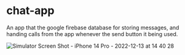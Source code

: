 # chat-app

An app that the google firebase database for storing messages, and handing calls from the app whenever the send button it being used.

![Simulator Screen Shot - iPhone 14 Pro - 2022-12-13 at 14 40 28](https://user-images.githubusercontent.com/90113324/207429131-6ea87d80-e1d0-48c2-9b6e-bacc5d102fd8.png)
